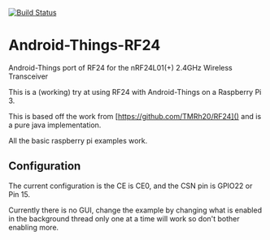 [![Build Status](https://travis-ci.org/wintersandroid/Android-Things-RF24.svg?branch=master)](https://travis-ci.org/wintersandroid/Android-Things-RF24)

# Android-Things-RF24
Android-Things port of RF24 for the nRF24L01(+) 2.4GHz Wireless Transceiver

This is a (working) try at using RF24 with Android-Things on a Raspberry Pi 3.

This is based off the work from [https://github.com/TMRh20/RF24]() and is a pure
java implementation.

All the basic raspberry pi examples work.

## Configuration
The current configuration is the CE is CE0, and the CSN pin is GPIO22 or Pin 15.

Currently there is no GUI, change the example by changing what is enabled in the background thread
only one at a time will work so don't bother enabling more.


